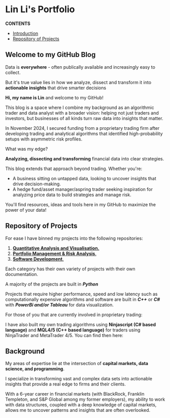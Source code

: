 # Lin Li's Portfolio

**CONTENTS**
- [Introduction](#welcome-to-my-github-blog)
- [Repository of Projects](#repository-of-projects)

## Welcome to my GitHub Blog

Data is **everywhere** - often publically available and increasingly easy to collect. 

But it's true value lies in how we analyze, dissect and transform it into **actionable insights** that drive smarter decisions 

**Hi, my name is Lin** and welcome to my GitHub!

This blog is a space where I combine my background as an algorithmic trader and data analyst with a broader vision: helping not just traders and investors, but businesses of all kinds turn raw data into insights that matter.

In November 2024, I secured funding from a proprietary trading firm after developing trading and analytical algorithms that identified high-probability setups with asymmetric risk profiles.

What was my edge?

**Analyzing, dissecting and transforming** financial data into clear strategies. 

This blog extends that approach beyond trading. Whether you're:
- A business sitting on untapped data, looking to uncover insights that drive decision-making.
- A hedge fund/asset manager/aspring trader seeking inspiration for analyzing price data to build strategies and manage risk.

You'll find resources, ideas and tools here in my GitHub to maximize the power of your data!

## Repository of Projects

For ease I have binned my projects into the following repositories: 


1. [**Quantitative Analysis and Visualisation.**](https://github.com/linli2492/ProjectsPortfolio/tree/main/QuantitativeAnalysisAndVisualization)
2. [**Portfolio Management & Risk Analysis**.](https://github.com/linli2492/ProjectsPortfolio/tree/main/PortfolioManagementAndRiskAnalytics)
3. [**Software Development**.](https://github.com/linli2492/ProjectsPortfolio/tree/main/SoftwareDevelopment)

Each category has their own variety of projects with their own documentation.

A majority of the projects are built in ***Python***

Projects that require higher performance, speed and low latency such as computationally expensive algorithms and software are built in ***C++*** or ***C#*** with ***PowerBi and/or Tableau*** for data visualization.

For those of you that are currently involved in proprietary trading: 

I have also built my own trading algorithms using **Ninjascript (C# based language)** and **MQL4/5 (C++ based language)** for traders using NinjaTrader and MetaTrader 4/5. You can find then here: 



## Background

My areas of expertise lie at the intersection of **capital markets, data science, and programming**.

I specialize in transforming vast and complex data sets into actionable insights that provide a real edge to firms and their clients.

With a 6-year career in financial markets (with BlackRock, Franklin Templeton, and S&P Global among my former employers), my ability to work with data structures, coupled with a deep knowledge of capital markets, allows me to uncover patterns and insights that are often overlooked.
